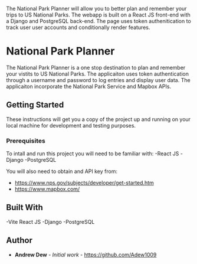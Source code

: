 The National Park Planner will allow you to better plan and remember your trips to US National Parks. The webapp is built on a React JS front-end with a Django and PostgreSQL back-end. The page uses token authenitication to track user user accounts and conditionally render features.

# National Park Planner

The National Park Planner is a one stop destination to plan and remember your vistits to US National Parks. The applicaiton uses token authentication through a username and password to log entries and display user data. The applicaiton incorporate the National Park Service and Mapbox APIs.

## Getting Started

These instructions will get you a copy of the project up and running on your local machine for development and testing purposes.

### Prerequisites

To intall and run this project you will need to be familiar with:
-React JS
-Django
-PostgreSQL

You will also need to obtain and API key from:

- https://www.nps.gov/subjects/developer/get-started.htm
- https://www.mapbox.com/

<!-- ### Installing

A step by step series of examples that tell you how to get a development env running

Say what the step will be

```
Give the example
```

And repeat

```
until finished
```

End with an example of getting some data out of the system or using it for a little demo

## Running the tests

Explain how to run the automated tests for this system

### Break down into end to end tests

Explain what these tests test and why

```
Give an example
``` -->
<!--
## Deployment

Add additional notes about how to deploy this on a live system -->

## Built With

-Vite React JS
-Django
-PostgreSQL

## Author

- **Andrew Dew** - _Initial work_ - https://github.com/Adew1009

<!-- ## Acknowledgments

- Hat tip to anyone whose code was used
- Inspiration
- etc -->
